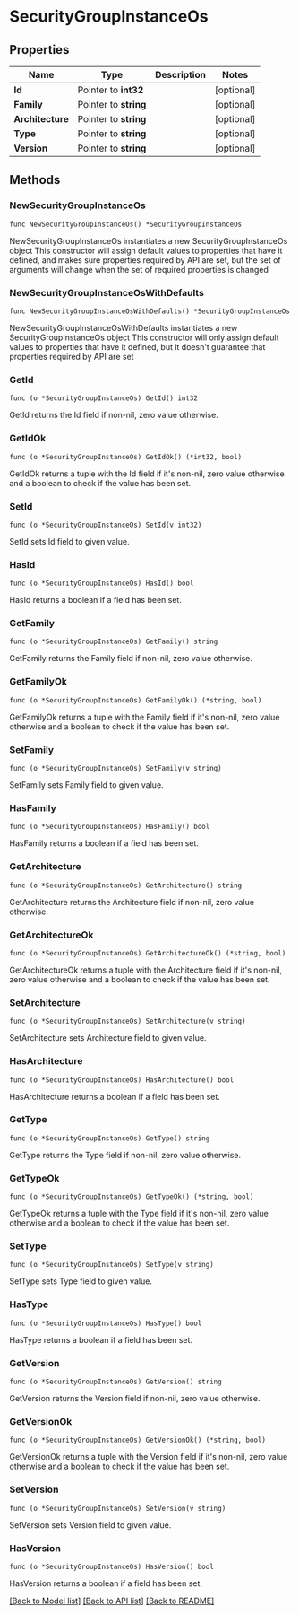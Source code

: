 # SecurityGroupInstanceOs

## Properties

Name | Type | Description | Notes
------------ | ------------- | ------------- | -------------
**Id** | Pointer to **int32** |  | [optional] 
**Family** | Pointer to **string** |  | [optional] 
**Architecture** | Pointer to **string** |  | [optional] 
**Type** | Pointer to **string** |  | [optional] 
**Version** | Pointer to **string** |  | [optional] 

## Methods

### NewSecurityGroupInstanceOs

`func NewSecurityGroupInstanceOs() *SecurityGroupInstanceOs`

NewSecurityGroupInstanceOs instantiates a new SecurityGroupInstanceOs object
This constructor will assign default values to properties that have it defined,
and makes sure properties required by API are set, but the set of arguments
will change when the set of required properties is changed

### NewSecurityGroupInstanceOsWithDefaults

`func NewSecurityGroupInstanceOsWithDefaults() *SecurityGroupInstanceOs`

NewSecurityGroupInstanceOsWithDefaults instantiates a new SecurityGroupInstanceOs object
This constructor will only assign default values to properties that have it defined,
but it doesn't guarantee that properties required by API are set

### GetId

`func (o *SecurityGroupInstanceOs) GetId() int32`

GetId returns the Id field if non-nil, zero value otherwise.

### GetIdOk

`func (o *SecurityGroupInstanceOs) GetIdOk() (*int32, bool)`

GetIdOk returns a tuple with the Id field if it's non-nil, zero value otherwise
and a boolean to check if the value has been set.

### SetId

`func (o *SecurityGroupInstanceOs) SetId(v int32)`

SetId sets Id field to given value.

### HasId

`func (o *SecurityGroupInstanceOs) HasId() bool`

HasId returns a boolean if a field has been set.

### GetFamily

`func (o *SecurityGroupInstanceOs) GetFamily() string`

GetFamily returns the Family field if non-nil, zero value otherwise.

### GetFamilyOk

`func (o *SecurityGroupInstanceOs) GetFamilyOk() (*string, bool)`

GetFamilyOk returns a tuple with the Family field if it's non-nil, zero value otherwise
and a boolean to check if the value has been set.

### SetFamily

`func (o *SecurityGroupInstanceOs) SetFamily(v string)`

SetFamily sets Family field to given value.

### HasFamily

`func (o *SecurityGroupInstanceOs) HasFamily() bool`

HasFamily returns a boolean if a field has been set.

### GetArchitecture

`func (o *SecurityGroupInstanceOs) GetArchitecture() string`

GetArchitecture returns the Architecture field if non-nil, zero value otherwise.

### GetArchitectureOk

`func (o *SecurityGroupInstanceOs) GetArchitectureOk() (*string, bool)`

GetArchitectureOk returns a tuple with the Architecture field if it's non-nil, zero value otherwise
and a boolean to check if the value has been set.

### SetArchitecture

`func (o *SecurityGroupInstanceOs) SetArchitecture(v string)`

SetArchitecture sets Architecture field to given value.

### HasArchitecture

`func (o *SecurityGroupInstanceOs) HasArchitecture() bool`

HasArchitecture returns a boolean if a field has been set.

### GetType

`func (o *SecurityGroupInstanceOs) GetType() string`

GetType returns the Type field if non-nil, zero value otherwise.

### GetTypeOk

`func (o *SecurityGroupInstanceOs) GetTypeOk() (*string, bool)`

GetTypeOk returns a tuple with the Type field if it's non-nil, zero value otherwise
and a boolean to check if the value has been set.

### SetType

`func (o *SecurityGroupInstanceOs) SetType(v string)`

SetType sets Type field to given value.

### HasType

`func (o *SecurityGroupInstanceOs) HasType() bool`

HasType returns a boolean if a field has been set.

### GetVersion

`func (o *SecurityGroupInstanceOs) GetVersion() string`

GetVersion returns the Version field if non-nil, zero value otherwise.

### GetVersionOk

`func (o *SecurityGroupInstanceOs) GetVersionOk() (*string, bool)`

GetVersionOk returns a tuple with the Version field if it's non-nil, zero value otherwise
and a boolean to check if the value has been set.

### SetVersion

`func (o *SecurityGroupInstanceOs) SetVersion(v string)`

SetVersion sets Version field to given value.

### HasVersion

`func (o *SecurityGroupInstanceOs) HasVersion() bool`

HasVersion returns a boolean if a field has been set.


[[Back to Model list]](../README.md#documentation-for-models) [[Back to API list]](../README.md#documentation-for-api-endpoints) [[Back to README]](../README.md)


